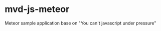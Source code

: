 mvd-js-meteor
=============

Meteor sample application base on "You can't javascript under pressure"

